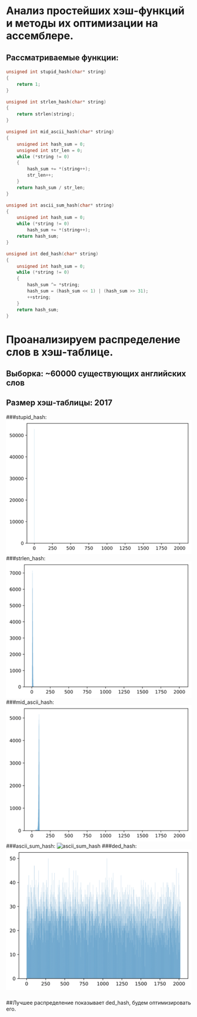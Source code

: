 # Анализ простейших хэш-функций и методы их оптимизации на ассемблере.

## Рассматриваемые функции:

```cpp
unsigned int stupid_hash(char* string)
{
    return 1;
}
```

```cpp
unsigned int strlen_hash(char* string)
{
    return strlen(string);
}
```

```cpp
unsigned int mid_ascii_hash(char* string)
{
    unsigned int hash_sum = 0;
    unsigned int str_len = 0;
    while (*string != 0)
    {
        hash_sum += *(string++);
        str_len++;
    }
    return hash_sum / str_len;
}
```

```cpp
unsigned int ascii_sum_hash(char* string)
{
    unsigned int hash_sum = 0;
    while (*string != 0)
        hash_sum += *(string++);
    return hash_sum;
}
```

```cpp
unsigned int ded_hash(char* string)
{
    unsigned int hash_sum = 0;
    while (*string != 0)
    {
        hash_sum ^= *string;
        hash_sum = (hash_sum << 1) | (hash_sum >> 31);
        ++string;
    }
    return hash_sum;
}
```
# Проанализируем распределение слов в хэш-таблице.
## Выборка: ~60000 существующих английских слов
## Размер хэш-таблицы: 2017
###stupid_hash:
![stupid_hash](https://github.com/vomiz9k/hashMap/blob/master/hashMap/graph/stupid.png "stupid_hash")
###strlen_hash:
![strlen_hash](https://github.com/vomiz9k/hashMap/blob/master/hashMap/graph/strlen.png "strlen_hash")
###mid_ascii_hash:
![mid_ascii_hash](https://github.com/vomiz9k/hashMap/blob/master/hashMap/graph/mid_ascii.png "mid_ascii_hash")
###ascii_sum_hash:
![ascii_sum_hash](https://github.com/vomiz9k/hashMap/blob/master/hashMap/graph/ascii_sum.png "ascii_sum_hash")
###ded_hash:
![ded_hash](https://github.com/vomiz9k/hashMap/blob/master/hashMap/graph/ded.png "ded_hash")
###
##Лучшее распределение показывает ded_hash, будем оптимизировать его.

